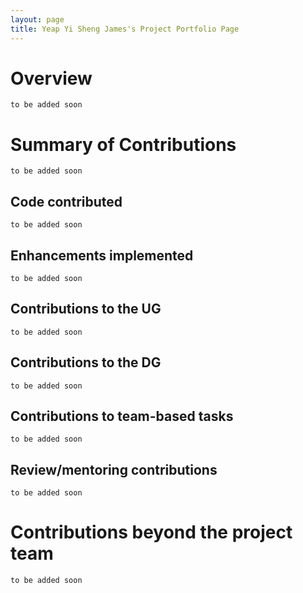 ```yaml
---
layout: page
title: Yeap Yi Sheng James's Project Portfolio Page
---
```


# Overview
`to be added soon`

# Summary of Contributions
`to be added soon`

## Code contributed
`to be added soon`

## Enhancements implemented
`to be added soon`

## Contributions to the UG
`to be added soon`

## Contributions to the DG
`to be added soon`

## Contributions to team-based tasks
`to be added soon`

## Review/mentoring contributions
`to be added soon`

# Contributions beyond the project team
`to be added soon`
